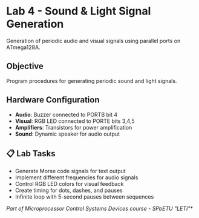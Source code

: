 # Lab 4 - Sound & Light Signal Generation

Generation of periodic audio and visual signals using parallel ports on ATmega128A.

## Objective

Program procedures for generating periodic sound and light signals.

## Hardware Configuration

- **Audio**: Buzzer connected to PORTB bit 4
- **Visual**: RGB LED connected to PORTE bits 3,4,5
- **Amplifiers**: Transistors for power amplification
- **Sound**: Dynamic speaker for audio output

## 📋 Lab Tasks

- Generate Morse code signals for text output
- Implement different frequencies for audio signals
- Control RGB LED colors for visual feedback
- Create timing for dots, dashes, and pauses
- Infinite loop with 5-second pauses between sequences

*Part of Microprocessor Control Systems Devices course - SPbETU "LETI"**
